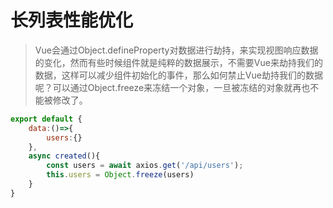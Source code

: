 # 长列表性能优化

> Vue会通过Object.defineProperty对数据进行劫持，来实现视图响应数据的变化，然而有些时候组件就是纯粹的数据展示，不需要Vue来劫持我们的数据，这样可以减少组件初始化的事件，那么如何禁止Vue劫持我们的数据呢？可以通过Object.freeze来冻结一个对象，一旦被冻结的对象就再也不能被修改了。

```js
export default {
    data:()=>{
        users:{}
    },
    async created(){
        const users = await axios.get('/api/users');
        this.users = Object.freeze(users)
    }
}
```

